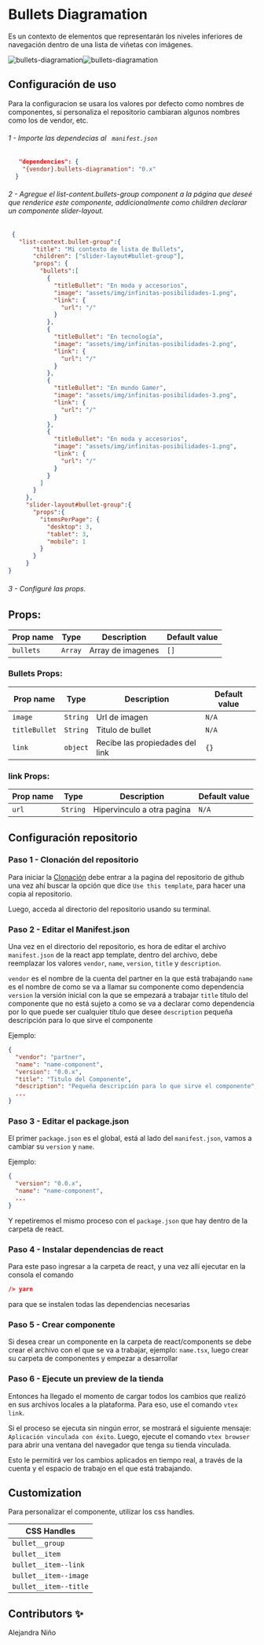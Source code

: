 

#  Bullets Diagramation

Es un contexto de elementos que representarán los niveles inferiores de navegación dentro de una lista de viñetas con imágenes.

![bullets-diagramation](assets/img/bullet__vista-desktop.png)![bullets-diagramation](assets/img/bullet__vista-mobile.png)


## Configuración de uso

Para la configuracion se usara los valores por defecto como nombres de componentes, si personaliza el repositorio cambiaran algunos nombres como los de vendor, etc. 

###### 1 - Importe las dependecias al ` manifest.json`

```json
   "dependencies": {
    "{vendor}.bullets-diagramation": "0.x"
  }
```
######  2 - Agregue el list-content.bullets-group component a la página que deseé que renderice este componente, addicionalmente como children declarar un componente               slider-layout.
 ```json
  {
    "list-context.bullet-group":{
        "title": "Mi contexto de lista de Bullets",
        "children": ["slider-layout#bullet-group"],
        "props": {
          "bullets":[
            {
              "titleBullet": "En moda y accesorios",
              "image": "assets/img/infinitas-posibilidades-1.png",
              "link": {
                "url": "/"
              }
            },
            {
              "titleBullet": "En tecnología",
              "image": "assets/img/infinitas-posibilidades-2.png",
              "link": {
                "url": "/"
              }
            },
            {
              "titleBullet": "En mundo Gamer",
              "image": "assets/img/infinitas-posibilidades-3.png",
              "link": {
                "url": "/"
              }
            },
            {
              "titleBullet": "En moda y accesorios",
              "image": "assets/img/infinitas-posibilidades-1.png",
              "link": {
                "url": "/"
              }
            }
          ]
        }
      },
      "slider-layout#bullet-group":{
        "props":{
          "itemsPerPage": {
            "desktop": 3,
            "tablet": 3,
            "mobile": 1
          }
        }
      }
}
```

######  3 - Configuré las props.

## Props:

| Prop name      | Type     | Description                                          | Default value |
| -------------- | -------- | ---------------------------------------------------- | ------------- |
| `bullets`     | `Array` | Array de imagenes   |  `[]` |


### Bullets Props:

| Prop name      | Type     | Description                                          | Default value |
| -------------- | -------- | ---------------------------------------------------- | ------------- |
| `image`     | `String` | Url de imagen  |  `N/A` |
| `titleBullet`  | `String` | Titulo de bullet  |  `N/A` |
| `link`     | `object` | Recibe las propiedades del link |  `{}` |

### link Props:

| Prop name      | Type     | Description                                          | Default value |
| -------------- | -------- | ---------------------------------------------------- | ------------- |
| `url`     | `String` | Hipervinculo a otra pagina |  `N/A` |

## Configuración repositorio 
### Paso 1 - Clonación del repositorio

Para iniciar la [Clonación](https://github.com/vtex-apps/react-app-template) debe entrar a la pagina del repositorio de github una vez ahí buscar la opción que dice `Use this template`, para hacer una copia al repositorio.

Luego, acceda al directorio del repositorio usando su terminal.

### Paso 2 - Editar el Manifest.json

Una vez en el directorio del repositorio, es hora de editar el archivo `manifest.json` de la react app template, dentro del archivo, debe reemplazar los valores `vendor`, `name`, `version`, `title` y `description`.

 `vendor` es el nombre de la cuenta del partner en la que está trabajando
 `name` es el nombre de como se va a llamar su componente como dependencia
 `version` la versión inicial con la que se empezará a trabajar
 `title` título del componente que no está sujeto a como se va a declarar como dependencia por lo que puede ser cualquier título que desee
 `description` pequeña descripción para lo que sirve el componente
 
Ejemplo:

```json
{
  "vendor": "partner",
  "name": "name-component",
  "version": "0.0.x",
  "title": "Titulo del Componente",
  "description": "Pequeña descripción para lo que sirve el componente",
  ...
}
```

### Paso 3 - Editar el package.json

El primer `package.json` es el global, está al lado del `manifest.json`, vamos a cambiar su `version` y `name`.
 
Ejemplo:

```json
{
  "version": "0.0.x",
  "name": "name-component",
  ...
}
```

Y repetiremos el mismo proceso con el `package.json` que hay dentro de la carpeta de react.

### Paso 4 - Instalar dependencias de react

Para este paso ingresar a la carpeta de react, y una vez allí ejecutar en la consola el comando
```json
/> yarn
```
para que se instalen todas las dependencias necesarias

### Paso 5 - Crear componente

Si desea crear un componente en la carpeta de react/components se debe crear el archivo con el que se va a trabajar, ejemplo: `name.tsx`, luego crear su carpeta de componentes y empezar a desarrollar

### Paso 6 - Ejecute un preview de la tienda

Entonces ha llegado el momento de cargar todos los cambios que realizó en sus archivos locales a la plataforma. Para eso, use el comando `vtex link`.

Si el proceso se ejecuta sin ningún error, se mostrará el siguiente mensaje: `Aplicación vinculada con éxito`. Luego, ejecute el comando `vtex browser` para abrir una ventana del navegador que tenga su tienda vinculada.

Esto le permitirá ver los cambios aplicados en tiempo real, a través de la cuenta y el espacio de trabajo en el que está trabajando.

## Customization

Para personalizar el componente, utilizar los css handles.

| CSS Handles      |
| ---------------- |
| `bullet__group`         |
| `bullet__item`          |
| `bullet__item--link`    |
| `bullet__item--image`   |
| `bullet__item--title`   |


## Contributors ✨

Alejandra Niño
